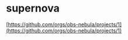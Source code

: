 # supernova

[https://github.com/orgs/obs-nebula/projects/1](https://github.com/orgs/obs-nebula/projects/1)
